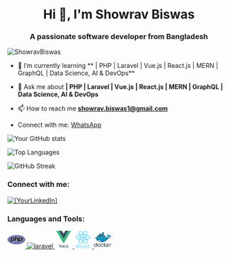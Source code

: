 <h1 align="center">Hi 👋, I'm Showrav Biswas</h1>
<h3 align="center">A passionate software developer from Bangladesh</h3>

<p align="left"> <img src="https://komarev.com/ghpvc/?username=ShowravBiswas&label=Profile%20views&color=0e75b6&style=flat" alt="ShowravBiswas" /> </p>

- 🌱 I’m currently learning ** | PHP | Laravel | Vue.js | React.js | MERN | GraphQL | Data Science, AI & DevOps**

- 💬 Ask me about **| PHP | Laravel | Vue.js | React.js | MERN | GraphQL | Data Science, AI & DevOps**

- 📫 How to reach me **showrav.biswas1@gmail.com**
- <span align="left">Connect with me: </span><a href="https://wa.me/01635183372" target="_blank"> WhatsApp</a>


![Your GitHub stats](https://github-readme-stats.vercel.app/api?username=ShowravBiswas&show_icons=true&theme=radical)

![Top Languages](https://github-readme-stats.vercel.app/api/top-langs/?username=ShowravBiswas&layout=compact&theme=radical)

![GitHub Streak](https://streak-stats.demolab.com/?user=ShowravBiswas&theme=radical)

<h3 align="left">Connect with me:</h3>
<p align="left">
<a href="https://www.linkedin.com/in/showrav-biswas/" target="blank"><img align="center" src="https://cdn.jsdelivr.net/npm/simple-icons@3.0.1/icons/linkedin.svg" alt="[YourLinkedIn]" height="30" width="40" /></a>
</p>
<h3 align="left">Languages and Tools:</h3>
<p align="left">
<a href="https://www.php.net" target="_blank"> <img src="https://raw.githubusercontent.com/devicons/devicon/master/icons/php/php-original.svg" alt="php" width="40" height="40"/> </a>
<a href="https://laravel.com/" target="_blank"> 
    <img src="https://upload.wikimedia.org/wikipedia/commons/9/9a/Laravel.svg" alt="laravel" width="40" height="40"/> 
</a>
<a href="https://vuejs.org/" target="_blank"> <img src="https://raw.githubusercontent.com/devicons/devicon/master/icons/vuejs/vuejs-original-wordmark.svg" alt="vuejs" width="40" height="40"/> </a>
<a href="https://reactjs.org/" target="_blank"> <img src="https://raw.githubusercontent.com/devicons/devicon/master/icons/react/react-original-wordmark.svg" alt="react" width="40" height="40"/> </a>
<a href="https://www.docker.com/" target="_blank"> <img src="https://raw.githubusercontent.com/devicons/devicon/master/icons/docker/docker-original-wordmark.svg" alt="docker" width="40" height="40"/> </a>
<!-- Add more technologies that you are skilled in -->
</p>
